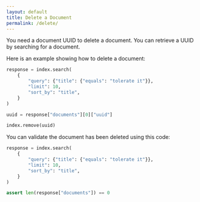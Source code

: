 ```yaml
---
layout: default
title: Delete a Document
permalink: /delete/
---
```


You need a document UUID to delete a document. You can retrieve a UUID by searching for a document.

Here is an example showing how to delete a document:

```python
response = index.search(
    {
        "query": {"title": {"equals": "tolerate it"}},
        "limit": 10,
        "sort_by": "title",
    }
)

uuid = response["documents"][0]["uuid"]

index.remove(uuid)
```

You can validate the document has been deleted using this code:

```python
response = index.search(
    {
        "query": {"title": {"equals": "tolerate it"}},
        "limit": 10,
        "sort_by": "title",
    }
)

assert len(response["documents"]) == 0
```